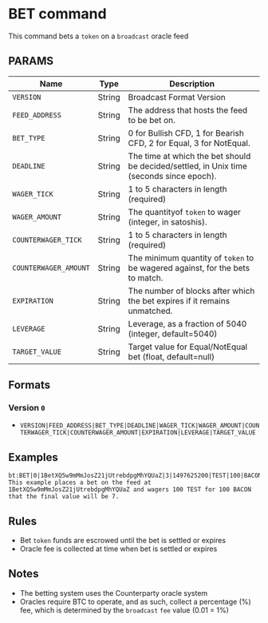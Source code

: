 # BET command
This command bets a `token` on a `broadcast` oracle feed

## PARAMS
| Name                  | Type   | Description                                                                              |
| --------------------- | ------ | ---------------------------------------------------------------------------------------- |
| `VERSION`             | String | Broadcast Format Version                                                                 |
| `FEED_ADDRESS`        | String | The address that hosts the feed to be bet on.                                            |
| `BET_TYPE`            | String | 0 for Bullish CFD, 1 for Bearish CFD, 2 for Equal, 3 for NotEqual.                       |
| `DEADLINE`            | String | The time at which the bet should be decided/settled, in Unix time (seconds since epoch). |
| `WAGER_TICK`          | String | 1 to 5 characters in length (required)                                                   |
| `WAGER_AMOUNT`        | String | The quantityof `token` to wager (integer, in satoshis).                                  |
| `COUNTERWAGER_TICK`   | String | 1 to 5 characters in length (required)                                                   |
| `COUNTERWAGER_AMOUNT` | String | The minimum quantity of `token` to be wagered against, for the bets to match.            |
| `EXPIRATION`          | String | The number of blocks after which the bet expires if it remains unmatched.                |
| `LEVERAGE`            | String | Leverage, as a fraction of 5040 (integer, default=5040)                                  |
| `TARGET_VALUE`        | String | Target value for Equal/NotEqual bet (float, default=null)                                |


## Formats

### Version `0`
- `VERSION|FEED_ADDRESS|BET_TYPE|DEADLINE|WAGER_TICK|WAGER_AMOUNT|COUNTERWAGER_TICK|COUNTERWAGER_AMOUNT|EXPIRATION|LEVERAGE|TARGET_VALUE`

## Examples
```
bt:BET|0|1BetXQ5w9mMmJosZ21jUtrebdpgMhYQUaZ|3|1497625200|TEST|100|BACON|100|604|5040|7
This example places a bet on the feed at 1BetXQ5w9mMmJosZ21jUtrebdpgMhYQUaZ and wagers 100 TEST for 100 BACON that the final value will be 7.
```

## Rules
- Bet `token` funds are escrowed until the bet is settled or expires
- Oracle fee is collected at time when bet is settled or expires

## Notes
- The betting system uses the Counterparty oracle system
- Oracles require BTC to operate, and as such, collect a percentage (%) fee, which is determined by the `broadcast` `fee` value (0.01 = 1%)
